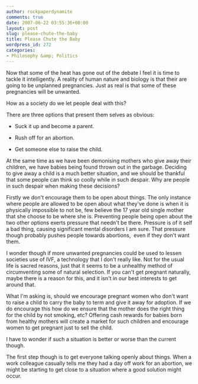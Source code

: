 ```yaml
---
author: rockpaperdynamite
comments: true
date: 2007-06-22 03:55:36+00:00
layout: post
slug: please-chute-the-baby
title: Please Chute the Baby
wordpress_id: 272
categories:
- Philosophy &amp; Politics
---
```


Now that some of the heat has gone out of the debate I feel it is time to tackle it intelligently. A reality of human nature and biology is that their are going to be unplanned pregnancies. Just as real is that some of these pregnancies will be unwanted.

How as a society do we let people deal with this?

There are three options that present them selves as obvious:



	
  * Suck it up and become a parent.

	
  * Rush off for an abortion.

	
  * Get someone else to raise the child.


At the same time as we have been demonising mothers who give away their children, we have babies being found thrown out in the garbage. Deciding to give away a child is a much better situation, and we should be thankful that some people can think so coolly while in such despair. Why are people in such despair when making these decisions?<!-- more -->

Firstly we don't encourage them to be open about things. The only instance where people are allowed to be open about what they've done is when it is physically impossible to not be, few believe the 17 year old single mother that she choose to be where she is. Preventing people being open about the two other options exerts pressure that needn't be there. Pressure is of it self a bad thing, causing significant mental disorders I am sure. That pressure though probably pushes people towards abortions,  even if they don't want them.

I wonder though if more unwanted pregnancies could be used to lessen societies use of IVF, a technology that I don't really like. Not for the usual life is sacred reasons, just that it seems to be a unhealthy method of circumventing some of natural selection. If you can't get pregnant naturally, maybe there is a reason for this, and it isn't in our best interests to get around that.

What I'm asking is, should we encourage pregnant women who don't want to raise a child to carry the baby to term and give it away for adoption. If we do encourage this how do we ensure that the mother does the right thing for the child by not smoking, etc? Offering cash rewards for babies born from healthy mothers will create a market for such children and encourage women to get pregnant just to sell the child.

I have to wonder if such a situation is better or worse than the current though.

The first step though is to get everyone talking openly about things. When a work colleague casually tells me they had a day off work for an abortion, we might be starting to get close to a situation where a good solution might occur.
